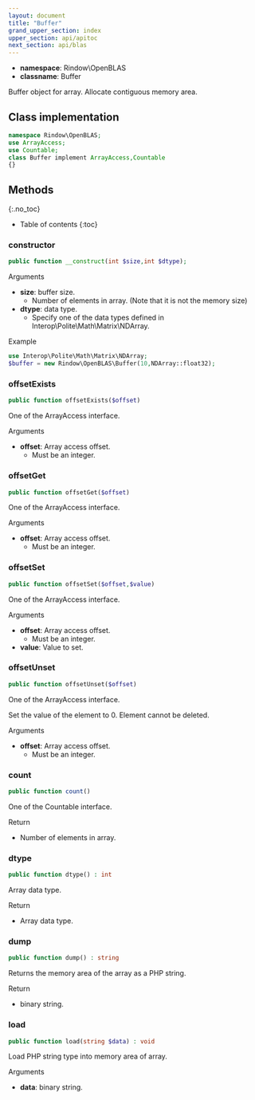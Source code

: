 ```yaml
---
layout: document
title: "Buffer"
grand_upper_section: index
upper_section: api/apitoc
next_section: api/blas
---
```

- **namespace**: Rindow\\OpenBLAS
- **classname**: Buffer

Buffer object for array. Allocate contiguous memory area.


Class implementation
--------------------
```php
namespace Rindow\OpenBLAS;
use ArrayAccess;
use Countable;
class Buffer implement ArrayAccess,Countable
{}
```

Methods
-------
{:.no_toc}
* Table of contents
{:toc}

### constructor
```php
public function __construct(int $size,int $dtype);
```

Arguments
- **size**: buffer size.
    - Number of elements in array. (Note that it is not the memory size)
- **dtype**: data type.
    - Specify one of the data types defined in Interop\\Polite\\Math\\Matrix\\NDArray.

Example
```php
use Interop\Polite\Math\Matrix\NDArray;
$buffer = new Rindow\OpenBLAS\Buffer(10,NDArray::float32);
```

### offsetExists
```php
public function offsetExists($offset)
```
One of the ArrayAccess interface.

Arguments
- **offset**: Array access offset.
    - Must be an integer.

### offsetGet
```php
public function offsetGet($offset)
```
One of the ArrayAccess interface.

Arguments
- **offset**: Array access offset.
    - Must be an integer.

### offsetSet
```php
public function offsetSet($offset,$value)
```
One of the ArrayAccess interface.

Arguments
- **offset**: Array access offset.
    - Must be an integer.
- **value**: Value to set.

### offsetUnset
```php
public function offsetUnset($offset)
```
One of the ArrayAccess interface.

Set the value of the element to 0. Element cannot be deleted.

Arguments
- **offset**: Array access offset.
    - Must be an integer.

### count
```php
public function count()
```
One of the Countable interface.

Return
- Number of elements in array.

### dtype
```php
public function dtype() : int
```
Array data type.

Return
- Array data type.

### dump
```php
public function dump() : string
```
Returns the memory area of the array as a PHP string.

Return
- binary string.

### load
```php
public function load(string $data) : void
```
Load PHP string type into memory area of array.

Arguments
- **data**: binary string.
